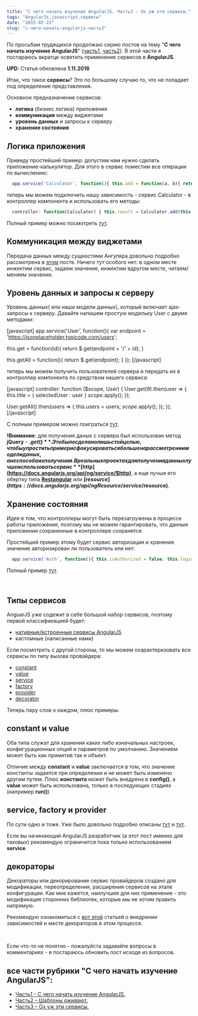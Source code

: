 ```yaml
---
title: "С чего начать изучение AngularJS. Часть3 - Ох уж эти сервисы."
tags: "AngularJs,javascript,сервисы"
date: "2015-02-23"
slug: "с-чего-начать-angularjs-часть3"
---
```


По просьбам трудящихся продолжаю серию постов на тему "**С чего начать изучение AngularJS**" ([часть1](https://stepansuvorov.com/blog/2012/12/%D1%81-%D1%87%D0%B5%D0%B3%D0%BE-%D0%BD%D0%B0%D1%87%D0%B0%D1%82%D1%8C-%D0%B8%D0%B7%D1%83%D1%87%D0%B5%D0%BD%D0%B8%D0%B5-angularjs/ "С чего начать изучение AngularJS"), [часть2](https://stepansuvorov.com/blog/2013/06/start-with-angularjs-part2/ "С чего начать изучение AngularJS. Часть2 – Шаблоны оживают.")). В этой части я постараюсь вкратце осветить применение сервисов в **AngularJS**.

**UPD**: Статья обновлена **1.11.2016**

Итак, что такое **сервисы**? Это по большому случаю то, что не попадает под определение представления.

Основное предназначение сервисов:

- **логика** (бизнес логика) приложения
- **коммуникация** между виджетами
- **уровень данных** и запросы к серверу
- **хранение состояния**

## Логика приложения

Приведу простейший пример: допустим нам нужно сделать приложение-калькулятор. Для этого в сервис поместим все операции по вычислению:

```javascript 
  app.service('Calculator', function(){ this.add = function(a, b){ return a + b; }; this.subtract = function(a, b){ return a - b; }; this.multiply = function(a, b){ return a \* b; }; this.divide = function(a, b){ return a / b; }; });  
 ```

теперь мы можем подключить нашу зависимость - сервис Calculator - в контроллер компонента и использовать его методы:

```javascript 
  controller: function(Calculator) { this.result = Calculator.add(this.a, this.b); });  
 ```

Полный пример можно посмотреть [тут](https://plnkr.co/edit/JgKOiBGaJkdvxujHoklG?p=preview "jsfiddle").

## Коммуникация между виджетами

Передача данных между сущностями Ангуляра довольно подробно рассмотрена в [этом](https://stepansuvorov.com/blog/2014/09/angularjs-data-transfer/ "Передача данных между сущностями AngularJS") посте. Ничего тут особого нет: в одном месте инжектим сервис, задаем значение, инжектим вдругом месте, читаем/меняем значение.

## Уровень данных и запросы к серверу

Уровень данных( или наши модели данных), который включает ajax-запросы к серверу. Давайте напишем простую модельку User с двумя методами:

[javascript] app.service('User', function(){ var endpoint = 'https://jsonplaceholder.typicode.com/users';

this.get = function(id){ return $.get(endpoint + '/' + id); }

this.getAll = function(){ return $.get(endpoint); } }); [/javascript]

теперь мы можем получить пользователей сервера и передать их в контроллер компонента по средством нашего сервиса:

[javascript] controller: function ($scope, User) { User.get(9).then(user => { this.title = { selectedUser : user } $scope.$apply(); });

User.getAll().then(users => { this.users = users; $scope.$apply(); }); }); [/javascript]

С полным примером можно поиграться [тут](https://plnkr.co/edit/6o9inqc2X5WsWrnwwmxP?p=preview "jsfiddle.net").

**!Внимание**: для получения даных с сервера был использован метод **jQuery** - **$.get()**. Это было сделано лишь с той целью, чтобы упростить пример и сфокусироваться больше на рассмотрении модели даных, а не способа их получения. В реальных проектах для получения данных лучше использовать сервис **[$http](https://docs.angularjs.org/api/ng/service/$http)**, а еще лучше его обертку типа **[Restangular](https://github.com/mgonto/restangular)** или **[$resource](https://docs.angularjs.org/api/ngResource/service/$resource)**.

## Хранение состояния

Идея в том, что контроллеры могут быть перезагружены в процессе работы приложения, поэтому мы не можем гарантировать, что данные приложения сохраненные в контроллере сохранятся.

Простейший пример этому будет сервис авторизации и хранение значение авторизирован ли пользователь или нет:

```javascript 
  app.service('Auth', function(){ this.isAuthorized = false; this.login = function(){ this.isAuthorized = true; } this.logout = function(){ this.isAuthorized = false; } });  
 ```

Полный пример [тут](https://plnkr.co/edit/ZBL9dEHVvxdCudrQG4wC?p=preview "jsfiddle.net").

 

## Типы сервисов

AnguarJS уже содежит в себе большой набор сервисов, поэтому первой классификацией будет:

- [нативные/встроенные сервисы AngularJS](https://stepansuvorov.com/blog/2013/07/%D0%B2%D1%81%D1%82%D1%80%D0%BE%D0%B5%D0%BD%D0%BD%D1%8B%D0%B5-%D1%81%D0%B5%D1%80%D0%B2%D0%B8%D1%81%D1%8B-angularjs/ "Встроенные сервисы AngularJS")
- кастомные (написанные нами)

Если посмотреть с другой стороны, то мы можем охарактеризовать все сервисы по типу вызова провайдера:

- [constant](https://docs.angularjs.org/api/auto/service/$provide#constant "docs.angularjs.org")
- [value](https://docs.angularjs.org/api/auto/service/$provide#value)
- [service](https://docs.angularjs.org/api/auto/service/$provide#service)
- [factory](https://docs.angularjs.org/api/auto/service/$provide#factory)
- [provider](https://docs.angularjs.org/api/auto/service/$provide#provider)
- [decorator](https://docs.angularjs.org/api/auto/service/$provide#decorator)

Теперь пару слов о каждом, плюс примеры.

## constant и value

Оба типа служат для хранения каких либо изначальных настроек, конфигурационных опций и параметров по умолчанию. Значением может быть как примитив так и объект.

Отличие между **constant** и **value** заключается в том, что значение константы задается при определении и не может быть изменено другим путем. Плюс **константа** может быть внедрена в **config()**, а **value** может быть использована, только в последующих стадиях (например **run()**)

## service, factory и provider

По сути одно и тоже. Уже было довольно подробно описаны [тут](https://stepansuvorov.com/blog/2013/03/angularjs-%D1%87%D0%B5%D0%BC-%D0%BE%D1%82%D0%BB%D0%B8%D1%87%D0%B0%D0%B5%D1%82%D1%81%D1%8F-provider-factory-%D0%B8-service/ "AngularJs: чем отличается provider, factory и service") и [тут](https://stepansuvorov.com/blog/2014/12/angularjs-mistakes/ "Самые распространенные ошибки AngularJS разработчиков").

Если вы начинающий AngularJS разработчик (а этот пост именно для таковых) рекомендую ограничится пока только использованием **service**.

## декораторы

Декораторы или декорирование сервис провайдеров создано для модификации, переопределения, расширения сервисов на этапе конфигурации. Как мне кажется, наилучшее для них применение - это модификация сторонних библиотек, которые мы не хотим править напрямую.

Рекомендую ознакомиться с [вот этой](https://stepansuvorov.com/blog/2013/07/%D0%BC%D0%BE%D0%B4%D1%83%D0%BB%D0%B8-angularjs-%D0%B8-%D0%B2%D0%BD%D0%B5%D0%B4%D1%80%D0%B5%D0%BD%D0%B8%D0%B5-%D0%B7%D0%B0%D0%B2%D0%B8%D1%81%D0%B8%D0%BC%D0%BE%D1%81%D1%82%D0%B5%D0%B9/ "Модули AngularJS и внедрение зависимостей") статьей о внедрении зависимостей и месте декораторов в этом процессе.

 

Если что-то не понятно - пожалуйста задавайте вопросы в комментариях - я постараюсь обновить пост исходя из вопросов.

## все части рубрики "С чего начать изучение AngularJS":

- [Часть1 - С чего начать изучение AngularJS.](https://stepansuvorov.com/blog/2012/12/%D1%81-%D1%87%D0%B5%D0%B3%D0%BE-%D0%BD%D0%B0%D1%87%D0%B0%D1%82%D1%8C-%D0%B8%D0%B7%D1%83%D1%87%D0%B5%D0%BD%D0%B8%D0%B5-angularjs/)
- [Часть2 – Шаблоны оживают.](https://stepansuvorov.com/blog/2013/06/start-with-angularjs-part2/)
- [Часть3 – Ох уж эти сервисы.](https://stepansuvorov.com/blog/2015/02/%D1%81-%D1%87%D0%B5%D0%B3%D0%BE-%D0%BD%D0%B0%D1%87%D0%B0%D1%82%D1%8C-angularjs-%D1%87%D0%B0%D1%81%D1%82%D1%8C3/)
